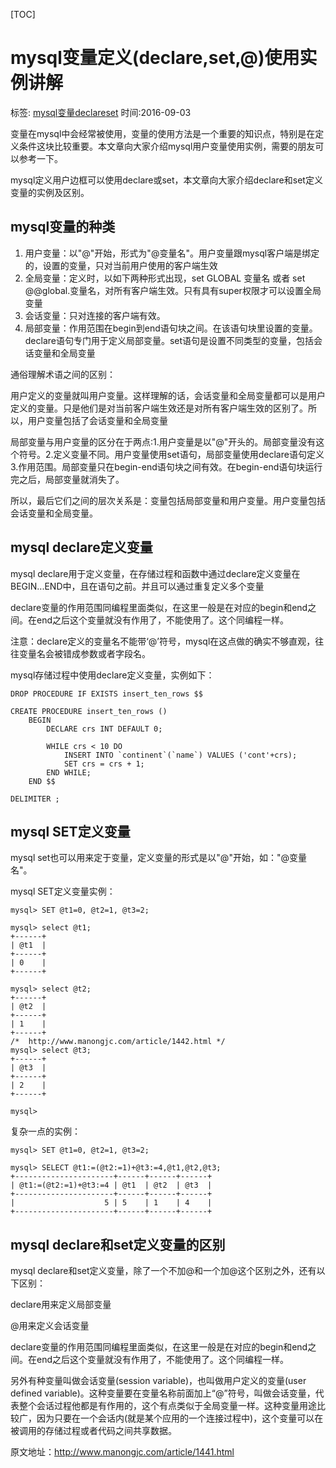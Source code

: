 [TOC]



# mysql变量定义(declare,set,@)使用实例讲解

标签: [mysql](http://www.manongjc.com/tag/mysql)[变量](http://www.manongjc.com/tag/%E5%8F%98%E9%87%8F)[declare](http://www.manongjc.com/tag/declare)[set](http://www.manongjc.com/tag/set)	  时间:2016-09-03

变量在mysql中会经常被使用，变量的使用方法是一个重要的知识点，特别是在定义条件这块比较重要。本文章向大家介绍mysql用户变量使用实例，需要的朋友可以参考一下。

mysql定义用户边框可以使用declare或set，本文章向大家介绍declare和set定义变量的实例及区别。

 

## mysql变量的种类

1. 用户变量：以"@"开始，形式为"@变量名"。用户变量跟mysql客户端是绑定的，设置的变量，只对当前用户使用的客户端生效
2. 全局变量：定义时，以如下两种形式出现，set GLOBAL 变量名  或者  set @@global.变量名，对所有客户端生效。只有具有super权限才可以设置全局变量
3. 会话变量：只对连接的客户端有效。
4. 局部变量：作用范围在begin到end语句块之间。在该语句块里设置的变量。declare语句专门用于定义局部变量。set语句是设置不同类型的变量，包括会话变量和全局变量

通俗理解术语之间的区别：

用户定义的变量就叫用户变量。这样理解的话，会话变量和全局变量都可以是用户定义的变量。只是他们是对当前客户端生效还是对所有客户端生效的区别了。所以，用户变量包括了会话变量和全局变量

局部变量与用户变量的区分在于两点:1.用户变量是以"@"开头的。局部变量没有这个符号。2.定义变量不同。用户变量使用set语句，局部变量使用declare语句定义 3.作用范围。局部变量只在begin-end语句块之间有效。在begin-end语句块运行完之后，局部变量就消失了。

所以，最后它们之间的层次关系是：变量包括局部变量和用户变量。用户变量包括会话变量和全局变量。

 

## mysql declare定义变量

mysql declare用于定义变量，在存储过程和函数中通过declare定义变量在BEGIN...END中，且在语句之前。并且可以通过重复定义多个变量

declare变量的作用范围同编程里面类似，在这里一般是在对应的begin和end之间。在end之后这个变量就没有作用了，不能使用了。这个同编程一样。

注意：declare定义的变量名不能带‘@’符号，mysql在这点做的确实不够直观，往往变量名会被错成参数或者字段名。

mysql存储过程中使用declare定义变量，实例如下：

```
DROP PROCEDURE IF EXISTS insert_ten_rows $$

CREATE PROCEDURE insert_ten_rows () 
    BEGIN
        DECLARE crs INT DEFAULT 0;

        WHILE crs < 10 DO
            INSERT INTO `continent`(`name`) VALUES ('cont'+crs);
            SET crs = crs + 1;
        END WHILE;
    END $$

DELIMITER ;
```

 

## mysql SET定义变量

mysql set也可以用来定于变量，定义变量的形式是以"@"开始，如："@变量名"。

mysql SET定义变量实例：

```
mysql> SET @t1=0, @t2=1, @t3=2;

mysql> select @t1;
+------+
| @t1  |
+------+
| 0    |
+------+

mysql> select @t2;
+------+
| @t2  |
+------+
| 1    |
+------+
/*  http://www.manongjc.com/article/1442.html */
mysql> select @t3;
+------+
| @t3  |
+------+
| 2    |
+------+

mysql>
```

复杂一点的实例：

```
mysql> SET @t1=0, @t2=1, @t3=2;

mysql> SELECT @t1:=(@t2:=1)+@t3:=4,@t1,@t2,@t3;
+----------------------+------+------+------+
| @t1:=(@t2:=1)+@t3:=4 | @t1  | @t2  | @t3  |
+----------------------+------+------+------+
|                    5 | 5    | 1    | 4    |
+----------------------+------+------+------+
```

 

## mysql declare和set定义变量的区别

mysql declare和set定义变量，除了一个不加@和一个加@这个区别之外，还有以下区别：

declare用来定义局部变量

@用来定义会话变量

declare变量的作用范围同编程里面类似，在这里一般是在对应的begin和end之间。在end之后这个变量就没有作用了，不能使用了。这个同编程一样。

另外有种变量叫做会话变量(session variable)，也叫做用户定义的变量(user defined variable)。这种变量要在变量名称前面加上“@”符号，叫做会话变量，代表整个会话过程他都是有作用的，这个有点类似于全局变量一样。这种变量用途比较广，因为只要在一个会话内(就是某个应用的一个连接过程中)，这个变量可以在被调用的存储过程或者代码之间共享数据。

原文地址：<http://www.manongjc.com/article/1441.html>